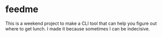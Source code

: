 # feedme

This is a weekend project to make a CLI tool that can help you figure out where to get lunch.
I made it because sometimes I can be indecisive.